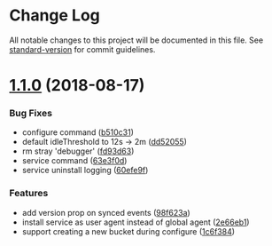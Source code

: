 # Change Log

All notable changes to this project will be documented in this file. See [standard-version](https://github.com/conventional-changelog/standard-version) for commit guidelines.

<a name="1.1.0"></a>
# [1.1.0](https://github.com/mvayngrib/meagain/compare/v1.0.2...v1.1.0) (2018-08-17)


### Bug Fixes

* configure command ([b510c31](https://github.com/mvayngrib/meagain/commit/b510c31))
* default idleThreshold to 12s -> 2m ([dd52055](https://github.com/mvayngrib/meagain/commit/dd52055))
* rm stray 'debugger' ([fd93d63](https://github.com/mvayngrib/meagain/commit/fd93d63))
* service command ([63e3f0d](https://github.com/mvayngrib/meagain/commit/63e3f0d))
* service uninstall logging ([60efe9f](https://github.com/mvayngrib/meagain/commit/60efe9f))


### Features

* add version prop on synced events ([98f623a](https://github.com/mvayngrib/meagain/commit/98f623a))
* install service as user agent instead of global agent ([2e66eb1](https://github.com/mvayngrib/meagain/commit/2e66eb1))
* support creating a new bucket during configure ([1c6f384](https://github.com/mvayngrib/meagain/commit/1c6f384))
